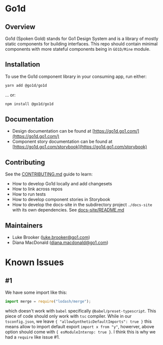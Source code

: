 # Go1d

## Overview

Go1d (Spoken Gold) stands for Go1 Design System and is a library of mostly static components for building interfaces. This repo should contain minimal components with more stateful components being in `GO1D/Mine` module.

## Installation

To use the Go1d component library in your consuming app, run either:

```sh
yarn add @go1d/go1d
```

… or:

```sh
npm install @go1d/go1d
```

## Documentation

- Design documentation can be found at [https://go1d.go1.com/](https://go1d.go1.com/)
- Component story documentation can be found at [https://go1d.go1.com/storybook](https://go1d.go1.com/storybook)

## Contributing

See the [CONTRIBUTING.md](./CONTRIBUTING.md) guide to learn:

- How to develop Go1d locally and add changesets
- How to link across repos
- How to run tests
- How to develop component stories in Storybook
- How to develop the docs-site in the subdirectory project `./docs-site` with its own dependencies. See [docs-site/README.md](https://code.go1.com.au/go1d/GO1D/-/blob/master/docs-site/README.md)

## Maintainers

* Luke Brooker (luke.brooker@go1.com)
* Diana MacDonald (diana.macdonald@go1.com)

# Known Issues

## #1
We have some import like this:

```javascript
import merge = require("lodash/merge");
```

which doesn't work with `babel` specifically `@babel/preset-typescript`. This piece of code should only work with `tsc` compiler.
While in our `tsconfig.json`, we leave `{ "allowSyntheticDefaultImports": true }` this means allow to import default export `import x from "y"`, howerver,
above option should come with `{ esModuleInterop: true }`. I think this is why we had a `require` like issue #1.

